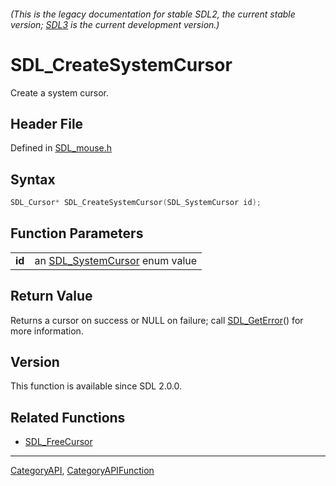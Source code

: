 ###### (This is the legacy documentation for stable SDL2, the current stable version; [SDL3](https://wiki.libsdl.org/SDL3/) is the current development version.)
# SDL_CreateSystemCursor

Create a system cursor.

## Header File

Defined in [SDL_mouse.h](https://github.com/libsdl-org/SDL/blob/SDL2/include/SDL_mouse.h)

## Syntax

```c
SDL_Cursor* SDL_CreateSystemCursor(SDL_SystemCursor id);

```

## Function Parameters

|            |                                                    |
| ---------- | -------------------------------------------------- |
| **id**     | an [SDL_SystemCursor](SDL_SystemCursor) enum value |

## Return Value

Returns a cursor on success or NULL on failure; call
[SDL_GetError](SDL_GetError)() for more information.

## Version

This function is available since SDL 2.0.0.

## Related Functions

* [SDL_FreeCursor](SDL_FreeCursor)

----
[CategoryAPI](CategoryAPI), [CategoryAPIFunction](CategoryAPIFunction)


